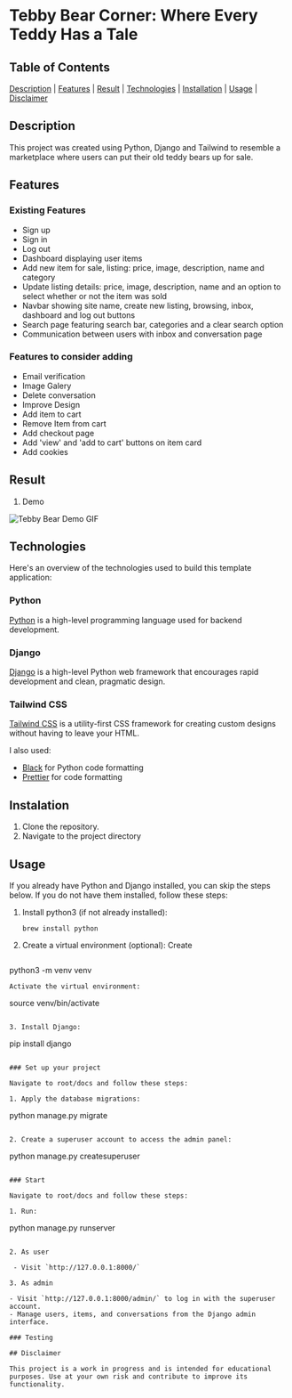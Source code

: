# Tebby Bear Corner: Where Every Teddy Has a Tale

## Table of Contents

[Description](#description) | [Features](#features) | [Result](#result) | [Technologies](#technologies) | [Installation](#instalation) | [Usage](#usage) | [Disclaimer](#discalimer)

## Description

This project was created using Python, Django and Tailwind to resemble a marketplace where users can put their old teddy bears up for sale. 

## Features

### Existing Features

- Sign up 
- Sign in
- Log out
- Dashboard displaying user items
- Add new item for sale, listing: price, image, description, name and category
- Update listing details: price, image, description, name and an option to select whether or not the item was sold
- Navbar showing site name, create new listing, browsing, inbox, dashboard and log out buttons
- Search page featuring search bar, categories and a clear search option
- Communication between users with inbox and conversation page


### Features to consider adding

- Email verification
- Image Galery
- Delete conversation
- Improve Design
- Add item to cart
- Remove Item from cart
- Add checkout page
- Add 'view' and 'add to cart' buttons on item card
- Add cookies
 
## Result
1. Demo
<img src="./docs/media/tebby_bear.gif" alt="Tebby Bear Demo GIF"/>


## Technologies

Here's an overview of the technologies used to build this template application:

### Python

[Python](https://www.python.org/) is a high-level programming language used for backend development.

### Django

[Django](https://www.djangoproject.com/) is a high-level Python web framework that encourages rapid development and clean, pragmatic design.

### Tailwind CSS

[Tailwind CSS](https://tailwindcss.com/) is a utility-first CSS framework for creating custom designs without having to leave your HTML.

I also used:

- [Black](https://black.readthedocs.io/en/stable/) for Python code formatting
- [Prettier](https://prettier.io/) for code formatting


## Instalation

1. Clone the repository.
2. Navigate to the project directory 

## Usage

If you already have Python and Django installed, you can skip the steps below. If you do not have them installed, follow these steps:

1. Install python3 (if not already installed):
   ```
   brew install python
   ```

2. Create a virtual environment (optional):
 Create
   ```
  python3 -m venv venv
   ```
Activate the virtual environment:
  ```
  source venv/bin/activate
   ```

3. Install Django: 
 ```
  pip install django
   ```

### Set up your project

Navigate to root/docs and follow these steps:

1. Apply the database migrations:

  ```
  python manage.py migrate
   ```

2. Create a superuser account to access the admin panel:
  ```
  python manage.py createsuperuser
   ```

### Start

Navigate to root/docs and follow these steps:

1. Run:
```
 python manage.py runserver
 ```

2. As user

  - Visit `http://127.0.0.1:8000/`

3. As admin

- Visit `http://127.0.0.1:8000/admin/` to log in with the superuser account.
- Manage users, items, and conversations from the Django admin interface.

### Testing

## Disclaimer

This project is a work in progress and is intended for educational purposes. Use at your own risk and contribute to improve its functionality.
